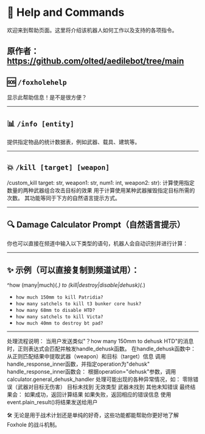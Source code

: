 # 📖 Help and Commands

欢迎来到帮助页面。这里将介绍该机器人如何工作以及支持的各项指令。

原作者：https://github.com/olted/aedilebot/tree/main
---

## 🆘 `/foxholehelp`
显示此帮助信息！是不是很方便？

---

## 📊 `/info [entity]`
提供指定物品的统计数据表，例如武器、载具、建筑等。

---

## 💥 `/kill [target] [weapon]`
/custom_kill target: str, weapon1: str, num1: int, weapon2: str):
计算使用指定数量的两种武器组合攻击目标的效果
用于计算使用某种武器摧毁指定目标所需的次数。
其功能等同于下方的自然语言提示方式。

---

## 🔍 Damage Calculator Prompt（自然语言提示）
你也可以直接在频道中输入以下类型的语句，机器人会自动识别并进行计算：

---

## ✨ 示例（可以直接复制到频道试用）：
^how (many|much)(.*) to (kill|destroy|disable|dehusk)(.*)
- `how much 150mm to kill Patridia?`  
- `how many satchels to kill t3 bunker core husk?`  
- `how many 68mm to disable HTD?`  
- `how many satchels to kill Victa?`  
- `how much 40mm to destroy bt pad?`

---

处理流程说明：
当用户发送类似"？how many 150mm to dehusk HTD"的消息时，正则表达式会匹配并触发handle_dehusk函数。
在handle_dehusk函数中：
从正则匹配结果中提取武器（weapon）和目标（target）信息
调用handle_response_inner函数，并指定operation为"dehusk"
handle_response_inner函数会：
根据operation="dehusk"参数，调用calculator.general_dehusk_handler
处理可能出现的各种异常情况，如：
零除错误（武器对目标无伤害）
目标未找到
无效类型
武器未找到
其他未知错误
最终结果会：
如果成功，返回计算结果
如果失败，返回相应的错误信息
使用event.plain_result()将结果发送给用户

🛠️ 无论是用于战术计划还是单纯的好奇，这些功能都能帮助你更好地了解 Foxhole 的战斗机制。
